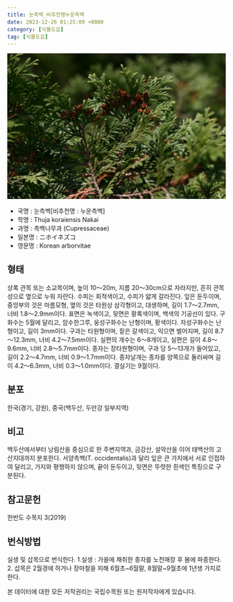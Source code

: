 ```yaml
---
title: 눈측백_비추천명누운측백
date: 2023-12-26 01:25:09 +0800
category: [식물도감]
tag: [식물도감]
---
```




![눈측백[비추천명 : 누운측백]](/assets/img/fileUpload/plants/basic/Cupressaceae/Thuja/15026/15026_5_th2.JPG)
- 국명 : 눈측백[비추천명 : 누운측백]
- 학명 : Thuja koraiensis Nakai
- 과명 : 측백나무과 (Cupressaceae)
- 일본명 : ニホイネズコ
- 영문명 : Korean arborvitae


## 형태
상록 관목 또는 소교목이며, 높이 10～20m, 지름 20～30cm으로 자라지만, 흔히 관목성으로 옆으로 누워 자란다. 수피는 회적색이고, 수피가 얇게 갈라진다. 잎은 둔두이며, 중앙부의 것은 마름모형, 옆의 것은 타원상 삼각형이고, 대생하며, 길이 1.7～2.7mm, 너비 1.8～2.9mm이다. 표면은 녹색이고, 뒷면은 황록색이며, 백색의 기공선이 있다. 구화수는 5월에 달리고, 암수한그루, 웅성구화수는 난형이며, 황색이다. 자성구화수는 난형이고, 길이 3mm이다. 구과는 타원형이며, 짙은 갈색이고, 익으면 벌어지며, 길이 8.7～12.3mm, 너비 4.2～7.5mm이다. 실편의 개수는 6～8개이고, 실편은 길이 4.8～9.6mm, 너비 2.8～5.7mm이다. 종자는 장타원형이며, 구과 당 5～13개가 들어있고, 길이 2.2～4.7mm, 너비 0.9～1.7mm이다. 종자날개는 종자를 양쪽으로 둘러싸며 길이 4.2～6.3mm, 너비 0.3～1.0mm이다. 결실기는 9월이다.
## 분포
한국(경기, 강원), 중국(백두산, 두만강 일부지역)
## 비고
백두산에서부터 낭림산을 중심으로 한 주변지역과, 금강산, 설악산을 이어 태백산의 고산지대까지 분포한다. 서양측백(T. occidentalis)과 달리 잎은 큰 가지에서 서로 인접하여 달리고, 가지와 평행하지 않으며, 끝이 둔두이고, 뒷면은 뚜렷한 흰색인 특징으로 구분된다.
## 참고문헌
한반도 수목지 3(2019)
## 번식방법
실생 및 삽목으로 번식한다. 1.실생 : 가을에 채취한 종자를 노천매장 후 봄에 파종한다. 2. 삽목은 2월경에 하거나 장마철을 피해 6월초~6월말, 8월말~9월초에 1년생 가지로 한다.






본 데이터에 대한 모든 저작권리는 국립수목원 또는 원저작자에게 있습니다.
